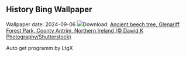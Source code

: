 ## History Bing Wallpaper
Wallpaper date: 2024-09-06
![](https://www.bing.com/th?id=OHR.GlenariffPark_EN-IN6316433789_UHD.jpg&w=1000)Download: [Ancient beech tree, Glenariff Forest Park, County Antrim, Northern Ireland (© Dawid K Photography/Shutterstock)](https://www.bing.com/th?id=OHR.GlenariffPark_EN-IN6316433789_UHD.jpg)

Auto get programm by LtgX
